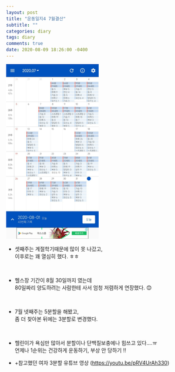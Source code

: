 ```yaml
---
layout: post
title: "운동일지4 7월결산"
subtitle: ""
categories: diary
tags: diary
comments: true
date: 2020-08-09 18:26:00 -0400
---
```


<img src="/assets/img/posts/2020-08-09.jpg" width="50%" height="50%">

- 셋째주는 계절학기때문에 많이 못 나갔고,     
이후로는 꽤 열심히 했다. ㅎㅎ   
<br>

- 헬스장 기간이 8월 30일까지 였는데   
80일짜리 양도하려는 사람한테 사서 엄청 저렴하게 연장했다. 😊
<br>

- 7월 넷째주는 5분할을 해봤고,    
좀 더 찾아본 뒤에는 3분할로 변경했다.   
<br>    

- 헬린이가 욕심만 많아서 분할이나 단백질보충에나 힘쓰고 있다....ㅠ    
언제나 1순위는 건강하게 운동하기, 부상 안 당하기 !!     

- +참고했던 여자 3분할 유튜브 영상
(https://youtu.be/pRV4UrAh330)